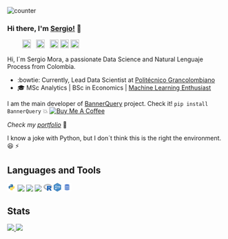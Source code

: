 ![counter](https://enh3txfdxq3wx3i.m.pipedream.net)

### Hi there, I'm [Sergio!](https://sergiomora03.github.io) 👋

&nbsp;&nbsp; &nbsp;&nbsp; &nbsp;&nbsp;
<a href="https://dev.to/sergiomorapardo"><img height="20" src="https://avatars2.githubusercontent.com/u/13521919?s=200&v=4" width="20"></a>&nbsp;&nbsp;
<a href="https://twitter.com/sergiomora03"><img height="20" src="https://github.com/WaylonWalker/WaylonWalker/blob/main/icon/twitter.png?raw=true" width="20"></a>&nbsp;&nbsp;
<a href="https://instagram.com/sergiomora123"><img height="20" src="https://github.com/WaylonWalker/WaylonWalker/blob/main/icon/instagram.jpg?raw=true" width="20"></a>
<a href="https://www.buymeacoffee.com/sergiomorapardo"><img height="20" src="https://github.com/WaylonWalker/WaylonWalker/blob/main/icon/by-me-a-coffee.png?raw=true" width="20"></a>
<a href="https://www.linkedin.com/in/sergiomorapardo//"><img height="20" src="https://github.com/WaylonWalker/WaylonWalker/blob/main/icon/linkedin.png?raw=true" width="20"></a>



Hi, I´m Sergio Mora, a passionate Data Science and Natural Lenguaje Process from Colombia.

- :bowtie: Currently, Lead Data Scientist at [Politécnico Grancolombiano](https://www.poli.edu.co/)
- 🎓 MSc Analytics | BSc in Economics | [Machine Learning Enthusiast](https://www.canva.com/design/DAEKCaCzdRk/ZD3DNaUAtgvBrMk7xrFdFg/view?utm_content=DAEKCaCzdRk&utm_campaign=designshare&utm_medium=link&utm_source=publishsharelink)

I am the main developer of [BannerQuery](https://pypi.org/project/BannerQuery/) project. Check it! ```pip install BannerQuery``` :boom: <a href="https://www.buymeacoffee.com/sergiomorapardo" target="_blank"><img src="https://cdn.buymeacoffee.com/buttons/default-yellow.png" alt="Buy Me A Coffee" width="100" ></a></br>

*Check my [portfolio](https://sergiomora03.github.io)*  :facepunch:

I know a joke with Python, but I don´t think this is the right the environment. :laughing: ⚡

## Languages and Tools

<code><img height="20" src="https://raw.githubusercontent.com/github/explore/80688e429a7d4ef2fca1e82350fe8e3517d3494d/topics/python/python.png"></code>
<code><img height="20" src="https://github.com/keras-team/keras-io/blob/master/theme/img/k-logo.png?raw=true"></code>
<code><img height="20" src="https://github.com/scikit-learn/scikit-learn/blob/master/doc/logos/scikit-learn-logo-notext.png?raw=true?raw=true"></code>
<code><img height="20" src="https://raw.githubusercontent.com/pandas-dev/pandas/094c7ca008643dae47fe64345c6cd04e3fc50d6d/web/pandas/static/img/pandas_mark.svg?raw=true?raw=true"></code>
<code><img height="20" src="https://raw.githubusercontent.com/github/explore/80688e429a7d4ef2fca1e82350fe8e3517d3494d/topics/r/r.png"></code>
<code><img height="20" src="https://github.com/rstudio/shiny/blob/master/man/figures/logo.png?raw=true"></code>
<code><img height="20" src="https://raw.githubusercontent.com/github/explore/80688e429a7d4ef2fca1e82350fe8e3517d3494d/topics/sql/sql.png"></code>

## Stats

<div>
  <a href="/sergiomora03" align="left">
    <img src="https://github-readme-stats.vercel.app/api?username=sergiomora03&count_private=true&show_icons=true&icon_color=586069&title_color=42a4f0&text_color=586069&hide=issues&hide_border=true" />
  </a>
  <a href="/sergiomora03" align="right">
    <img src="https://github-readme-stats.vercel.app/api/top-langs/?username=sergiomora03&text_color=586069&layout=compact&hide_border=true&title_color=42a4f0" />
  </a>
</div>

<!--
<a href="https://github.com/sergiomora03/sergiomora03">
  <img align="center" src="https://github-readme-stats.vercel.app/api?username=sergiomora03&show_icons=true&include_all_commits=true&theme=dark" alt="sergio's github stats" />
</a>
<a href="https://github.com/sergiomora03/sergiomora03">
  <img align="center" src="https://github-readme-stats.vercel.app/api/top-langs/?username=sergiomora03&layout=compact&theme=dark" />
</a>
<a href="https://github.com/sergiomora03/BannerQuery">
  <img align="center" src="https://github-readme-stats.vercel.app/api/pin/?username=sergiomora03&repo=BannerQuery&theme=dark" />
</a>    
<a href="https://github.com/sergiomora03/sergiomora03.github.io">
  <img align="center" src="https://github-readme-stats.vercel.app/api/pin/?username=sergiomora03&repo=sergiomora03.github.io&theme=dark" />
</a> -->

<!--
**sergiomora03/sergimora03** is a ✨ _special_ ✨ repository because its `README.md` (this file) appears on your GitHub profile.

https://www.geeksforgeeks.org/how-to-add-a-readme-to-your-github-profile/

![Github stats](https://github-readme-stats.vercel.app/api?username=sergiomora03)
![ReadMe Card](https://github-readme-stats.vercel.app/api/pin/?username=sergiomora03&repo=BannerQuery)

Opcion 1
<p align='center'>
<a href="https://dev.to/sergiomorapardo"><img height="20" src="https://raw.githubusercontent.com/WaylonWalker/WaylonWalker/main/icon/dev.png" width="20"></a>&nbsp;&nbsp;
<a href="https://twitter.com/sergiomora16"><img height="20" src="https://github.com/WaylonWalker/WaylonWalker/blob/main/icon/twitter.png?raw=true" width="20"></a>&nbsp;&nbsp;
<a href="https://instagram.com/sergiomora123"><img height="20" src="https://github.com/WaylonWalker/WaylonWalker/blob/main/icon/instagram.jpg?raw=true" width="20"></a>&nbsp;&nbsp; 
<a href="https://www.buymeacoffee.com/sergiomorapardo"><img height="20" src="https://github.com/WaylonWalker/WaylonWalker/blob/main/icon/by-me-a-coffee.png?raw=true" width="20"></a>
<a href="https://www.linkedin.com/in/sergiomorapardo//"><img height="20" src="https://github.com/WaylonWalker/WaylonWalker/blob/main/icon/linkedin.png?raw=true" width="20"></a>
</p>


Opción 2
<a href="https://www.linkedin.com/in/sergiomorapardo/" title="Linkedin"><img src="https://haifengjin.com/img/linkedin.svg" width="20"></a>&nbsp; &nbsp;
<a href="https://sergiomora03.github.io/" title="GitHub"><img src="https://haifengjin.com/img/github.svg" width="20"></a>&nbsp; &nbsp;
<a href="mailto:sergiomora823@gmail.com" title="E-mail"><img src="https://haifengjin.com/img/mail.svg" width="20"></a>&nbsp; &nbsp;
<a href="https://www.canva.com/design/DADhSYqSGD4/1rn2crvsGf4aLQNChQLlJA/view?utm_content=DADhSYqSGD4&utm_campaign=designshare&utm_medium=link&utm_source=sharebutton" title="Resume"><img src="https://haifengjin.com/img/scholar.svg" width="20"></a>


Here are some ideas to get you started:

- 🔭 I’m currently working on ...
- 🌱 I’m currently learning ...
- 👯 I’m looking to collaborate on ...
- 🤔 I’m looking for help with ...
- 💬 Ask me about my **Python library** [BannerQuery](https://pypi.org/project/BannerQuery/) -> Check it! ```pip install BannerQuery``` :boom:
- 📫 How to reach me: [sergiomora03.github.io](https://sergiomora03.github.io/)
- 😄 Pronouns: ...
- ⚡ Fun fact: ...
-->
